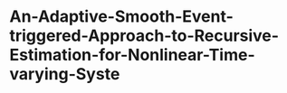 # An-Adaptive-Smooth-Event-triggered-Approach-to-Recursive-Estimation-for-Nonlinear-Time-varying-Syste
